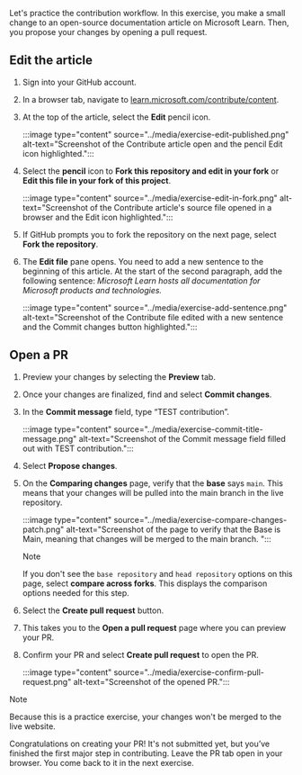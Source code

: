 Let's practice the contribution workflow. In this exercise, you make a small change to an open-source documentation article on Microsoft Learn. Then, you propose your changes by opening a pull request.

## Edit the article

1. Sign into your GitHub account.
1. In a browser tab, navigate to [learn.microsoft.com/contribute/content](/contribute/content/).
1. At the top of the article, select the **Edit** pencil icon.

    :::image type="content" source="../media/exercise-edit-published.png" alt-text="Screenshot of the Contribute article open and the pencil Edit icon highlighted.":::

1. Select the **pencil** icon to **Fork this repository and edit in your fork** or **Edit this file in your fork of this project**.

    :::image type="content" source="../media/exercise-edit-in-fork.png" alt-text="Screenshot of the Contribute article's source file opened in a browser and the Edit icon highlighted.":::

1. If GitHub prompts you to fork the repository on the next page, select **Fork the repository**.
1. The **Edit file** pane opens. You need to add a new sentence to the beginning of this article. At the start of the second paragraph, add the following sentence: *Microsoft Learn hosts all documentation for Microsoft products and technologies.*

    :::image type="content" source="../media/exercise-add-sentence.png" alt-text="Screenshot of the Contribute file edited with a new sentence and the Commit changes button highlighted.":::

## Open a PR

1. Preview your changes by selecting the **Preview** tab. 
1. Once your changes are finalized, find and select **Commit changes**.
1. In the **Commit message** field, type “TEST contribution”. 

    :::image type="content" source="../media/exercise-commit-title-message.png" alt-text="Screenshot of the Commit message field filled out with TEST contribution.":::

1. Select **Propose changes**.
1. On the **Comparing changes** page, verify that the **base** says `main`. This means that your changes will be pulled into the main branch in the live repository.

    :::image type="content" source="../media/exercise-compare-changes-patch.png" alt-text="Screenshot of the page to verify that the Base is Main, meaning that changes will be merged to the main branch. ":::

    > [!NOTE]
    > If you don't see the `base repository` and `head repository` options on this page, select **compare across forks**. This displays the comparison options needed for this step.

1. Select the **Create pull request** button.
1. This takes you to the **Open a pull request** page where you can preview your PR.
1. Confirm your PR and select **Create pull request** to open the PR.

    :::image type="content" source="../media/exercise-confirm-pull-request.png" alt-text="Screenshot of the opened PR.":::

> [!NOTE]
> Because this is a practice exercise, your changes won't be merged to the live website.

Congratulations on creating your PR! It's not submitted yet, but you’ve finished the first major step in contributing. Leave the PR tab open in your browser. You come back to it in the next exercise.
